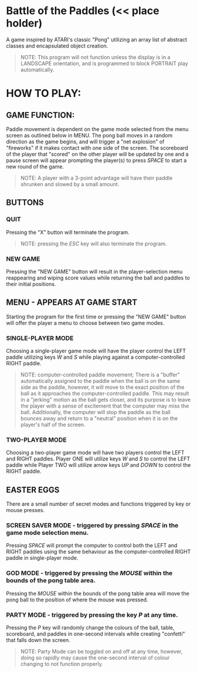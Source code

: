 # Battle of the Paddles (<< place holder)
A game inspired by ATARI's classic "Pong" utilizing an array list of abstract classes and encapsulated object creation.
> NOTE: This program will not function unless the display is in a LANDSCAPE orientation, and is programmed to block PORTRAIT play automatically.

# HOW TO PLAY:
## GAME FUNCTION:
Paddle movement is dependent on the game mode selected from the menu screen as outlined below in MENU.
The pong ball moves in a random direction as the game begins, and will trigger a "net explosion" of "fireworks" if it makes contact with one side of the screen. The scoreboard of the player that "scored" on the other player will be updated by one and a pause screen will appear prompting the player(s) to press _SPACE_ to start a new round of the game.
> NOTE: A player with a 3-point advantage will have their paddle shrunken and slowed by a small amount.
## BUTTONS
### QUIT
Pressing the "X" button will terminate the program.
> NOTE: pressing the _ESC_ key will also terminate the program.
### NEW GAME
Pressing the "NEW GAME" button will result in the player-selection menu reappearing and wiping score values while returning the ball and paddles to their initial positions.
## MENU - APPEARS AT GAME START
Starting the program for the first time or pressing the "NEW GAME" button will offer the player a menu to choose between two game modes.
### SINGLE-PLAYER MODE
Choosing a single-player game mode will have the player control the LEFT paddle utilizing keys _W_ and _S_ while playing against a computer-controlled RIGHT paddle.
> NOTE: computer-controlled paddle movement; There is a "buffer" automatically assigned to the paddle when the ball is on the same side as the paddle, however, it will move to the exact position of the ball as it approaches the computer-controlled paddle. This may result in a "jerking" motion as the ball gets closer, and its purpose is to leave the player with a sense of excitement that the computer may miss the ball. Additionally, the computer will stop the paddle as the ball bounces away and return to a "neutral" position when it is on the player's half of the screen.
### TWO-PLAYER MODE
Choosing a two-player game mode will have two players control the LEFT and RIGHT paddles. Player ONE will utilize keys _W_ and _S_ to control the LEFT paddle while Player TWO will utilize arrow keys _UP_ and _DOWN_ to control the RIGHT paddle.
## EASTER EGGS
There are a small number of secret modes and functions triggered by key or mouse presses.
### SCREEN SAVER MODE - triggered by pressing _SPACE_ in the game mode selection menu.
Pressing _SPACE_ will prompt the computer to control both the LEFT and RIGHT paddles using the same behaviour as the computer-controlled RIGHT paddle in single-player mode.
### GOD MODE - triggered by pressing the _MOUSE_ within the bounds of the pong table area.
Pressing the _MOUSE_ within the bounds of the pong table area will move the pong ball to the position of where the mouse was pressed.
### PARTY MODE - triggered by pressing the key _P_ at any time.
Pressing the _P_ key will randomly change the colours of the ball, table, scoreboard, and paddles in one-second intervals while creating "confetti" that falls down the screen.
> NOTE: Party Mode can be toggled on and off at any time, however, doing so rapidly may cause the one-second interval of colour changing to not function properly.


